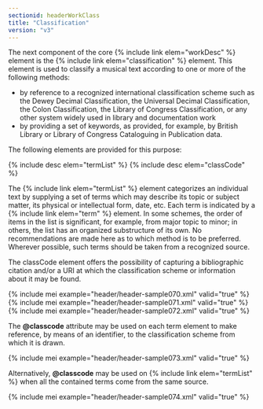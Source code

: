 ```yaml
---
sectionid: headerWorkClass
title: "Classification"
version: "v3"
---
```


The next component of the core {% include link elem="workDesc" %} element is the {% include link elem="classification" %} element. This element is used to classify a musical text according to one or more of the following methods:

- by reference to a recognized international classification scheme such as the Dewey Decimal Classification, the Universal Decimal Classification, the Colon Classification, the Library of Congress Classification, or any other system widely used in library and documentation work
- by providing a set of keywords, as provided, for example, by British Library or Library of Congress Cataloguing in Publication data.

The following elements are provided for this purpose:

{% include desc elem="termList" %} 
{% include desc elem="classCode" %} 

The {% include link elem="termList" %} element categorizes an individual text by supplying a set of terms which may describe its topic or subject matter, its physical or intellectual form, date, etc. Each term is indicated by a {% include link elem="term" %} element. In some schemes, the order of items in the list is significant, for example, from major topic to minor; in others, the list has an organized substructure of its own. No recommendations are made here as to which method is to be preferred. Wherever possible, such terms should be taken from a recognized source.

The classCode element offers the possibility of capturing a bibliographic citation and/or a URI at which the classification scheme or information about it may be found.

{% include mei example="header/header-sample070.xml" valid="true" %}
{% include mei example="header/header-sample071.xml" valid="true" %}
{% include mei example="header/header-sample072.xml" valid="true" %}

The **@classcode** attribute may be used on each term element to make reference, by means of an identifier, to the classification scheme from which it is drawn.

{% include mei example="header/header-sample073.xml" valid="true" %}

Alternatively, **@classcode** may be used on {% include link elem="termList" %} when all the contained terms come from the same source.

{% include mei example="header/header-sample074.xml" valid="true" %}
